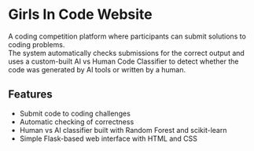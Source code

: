 # Girls In Code Website

A coding competition platform where participants can submit solutions to coding problems.  
The system automatically checks submissions for the correct output and uses a custom-built AI vs Human Code Classifier to detect whether the code was generated by AI tools or written by a human.

## Features
- Submit code to coding challenges
- Automatic checking of correctness
- Human vs AI classifier built with Random Forest and scikit-learn
- Simple Flask-based web interface with HTML and CSS
